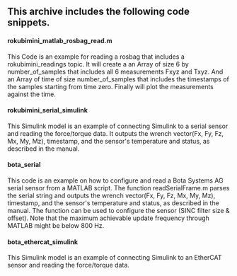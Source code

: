 ## This archive includes the following code snippets. ##

#### rokubimini_matlab_rosbag_read.m ####

This Code is an example for reading a rosbag that includes a
rokubimini_readings topic. It will create a an Array of size
6 by number_of_samples that includes all 6 measurements Fxyz
and Txyz.
And an Array of time of size number_of_samples that includes
the timestamps of the samples starting from time zero.
Finally will plot the measurements against the time.

#### rokubimini_serial_simulink ####

This Simulink model is an example of connecting Simulink to a serial sensor and reading the force/torque data. It outputs the wrench vector(Fx, Fy, Fz, Mx, My, Mz), timestamp, and the sensor's temperature and status, as described in the manual.

#### bota_serial ####

This code is an example on how to configure and read a Bota Systems AG serial sensor from a MATLAB script. The function readSerialFrame.m parses the serial string and outputs the wrench vector(Fx, Fy, Fz, Mx, My, Mz), timestamp, and the sensor's temperature and status, as described in the manual. The function can be used to configure the sensor (SINC filter size & offset). Note that the maximum achievable update frequency through MATLAB might be below 800 Hz.

#### bota_ethercat_simulink ####

This Simulink model is an example of connecting Simulink to an EtherCAT sensor and reading the force/torque data.